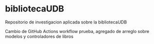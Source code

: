 # bibliotecaUDB
Repositorio de investigacion aplicada sobre la bibliotecaUDB


Cambio de GitHub Actions workflow prueba, agregado de arreglo sobre modelos y controladores de libros

